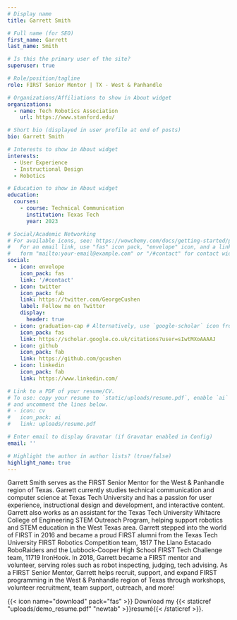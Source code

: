 ```yaml
---
# Display name
title: Garrett Smith

# Full name (for SEO)
first_name: Garrett
last_name: Smith

# Is this the primary user of the site?
superuser: true

# Role/position/tagline
role: FIRST Senior Mentor | TX - West & Panhandle

# Organizations/Affiliations to show in About widget
organizations:
  - name: Tech Robotics Association
    url: https://www.stanford.edu/

# Short bio (displayed in user profile at end of posts)
bio: Garrett Smith

# Interests to show in About widget
interests:
  - User Experience
  - Instructional Design
  - Robotics

# Education to show in About widget
education:
  courses:
    - course: Technical Communication
      institution: Texas Tech
      year: 2023

# Social/Academic Networking
# For available icons, see: https://wowchemy.com/docs/getting-started/page-builder/#icons
#   For an email link, use "fas" icon pack, "envelope" icon, and a link in the
#   form "mailto:your-email@example.com" or "/#contact" for contact widget.
social:
  - icon: envelope
    icon_pack: fas
    link: '/#contact'
  - icon: twitter
    icon_pack: fab
    link: https://twitter.com/GeorgeCushen
    label: Follow me on Twitter
    display:
      header: true
  - icon: graduation-cap # Alternatively, use `google-scholar` icon from `ai` icon pack
    icon_pack: fas
    link: https://scholar.google.co.uk/citations?user=sIwtMXoAAAAJ
  - icon: github
    icon_pack: fab
    link: https://github.com/gcushen
  - icon: linkedin
    icon_pack: fab
    link: https://www.linkedin.com/

# Link to a PDF of your resume/CV.
# To use: copy your resume to `static/uploads/resume.pdf`, enable `ai` icons in `params.yaml`,
# and uncomment the lines below.
# - icon: cv
#   icon_pack: ai
#   link: uploads/resume.pdf

# Enter email to display Gravatar (if Gravatar enabled in Config)
email: ''

# Highlight the author in author lists? (true/false)
highlight_name: true
---
```


Garrett Smith serves as the FIRST Senior Mentor for the West & Panhandle region of Texas. Garrett currently studies technical communication and computer science at Texas Tech University and has a passion for user experience, instructional design and development, and interactive content. Garrett also works as an assistant for the Texas Tech University Whitacre College of Engineering STEM Outreach Program, helping support robotics and STEM education in the West Texas area.
Garrett stepped into the world of FIRST in 2016 and became a proud FIRST alumni from the Texas Tech University FIRST Robotics Competition team, 1817 The Llano Estacado RoboRaiders and the Lubbock-Cooper High School FIRST Tech Challenge team, 11719 IronHook. In 2018, Garrett became a FIRST mentor and volunteer, serving roles such as robot inspecting, judging, tech advising.
As a FIRST Senior Mentor, Garrett helps recruit, support, and expand FIRST programming in the West & Panhandle region of Texas through workshops, volunteer recruitment, team support, outreach, and more!

{{< icon name="download" pack="fas" >}} Download my {{< staticref "uploads/demo_resume.pdf" "newtab" >}}resumé{{< /staticref >}}.
